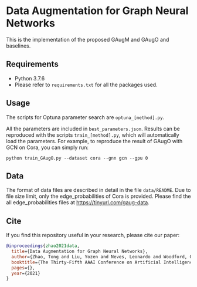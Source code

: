 Data Augmentation for Graph Neural Networks
====

This is the implementation of the proposed GAugM and GAugO and baselines.

## Requirements

* Python 3.7.6
* Please refer to ```requirements.txt``` for all the packages used.

## Usage
The scripts for Optuna parameter search are ```optuna_[method].py```.

All the parameters are included in ```best_parameters.json```. Results can be reproduced with the scripts ```train_[method].py```, which will automatically load the parameters. For example, to reproduce the result of GAugO with GCN on Cora, you can simply run:
```
python train_GAugO.py --dataset cora --gnn gcn --gpu 0
```

## Data
The format of data files are described in detail in the file ```data/README```.
Due to file size limit, only the edge_probabilities of Cora is provided.
Please find the all edge_probabilities files at https://tinyurl.com/gaug-data.

## Cite
If you find this repository useful in your research, please cite our paper:

```bibtex
@inproceedings{zhao2021data,
  title={Data Augmentation for Graph Neural Networks},
  author={Zhao, Tong and Liu, Yozen and Neves, Leonardo and Woodford, Oliver and Jiang, Meng and Shah, Neil},
  booktitle={The Thirty-Fifth AAAI Conference on Artificial Intelligence},
  pages={},
  year={2021}
}
```

